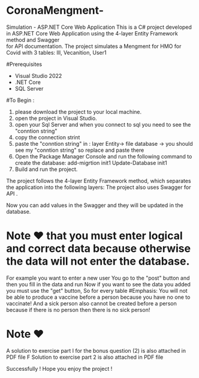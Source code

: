 # CoronaMengment-
Simulation - ASP.NET Core Web Application
This is a C# project developed in ASP.NET Core Web Application 
using the 4-layer Entity Framework method and Swagger  
for API documentation.
The project simulates a Mengment for HMO for Covid with 3 tables:
Ill, Vecanition, User1 

#Prerequisites 
- Visual Studio 2022
- .NET Core
- SQL Server

#To Begin :
1. please download the project to your local machine.
2. open the project in Visual Studio.
3. open your Sql Server and when you connect to sql you need to see the "conntion string"
4. copy the connection strint
5. paste the "conntion string" in : layer Entity-> file database -> you should see my "conntion string" so replace and paste there
6. Open the Package Manager Console and run the following command to create the database:
  add-migrtion init1
  Update-Database init1
7. Build and run the project.
 
The project follows the 4-layer Entity Framework method, 
which separates the application into the following layers:
The project also uses Swagger for API .

Now you can add values in the Swagger 
and they will be updated in the database. 
# Note ❤ that you must enter logical and correct data because otherwise the data will not enter the database.
For example you want to enter a new user
You go to the "post" button and then you fill in the data and run
Now if you want to see the data you added you must use the "get" button,
So for every table
#Emphasis:
You will not be able to produce a vaccine before a person because you have no one to vaccinate!
And a sick person also cannot be created before a person because if there is no person then there is no sick person!

# Note ❤
A solution to exercise part I for the bonus question (2) is also attached in PDF file F
Solution to exercise part 2 is also attached in PDF file

Successfully !
Hope you enjoy the project !
